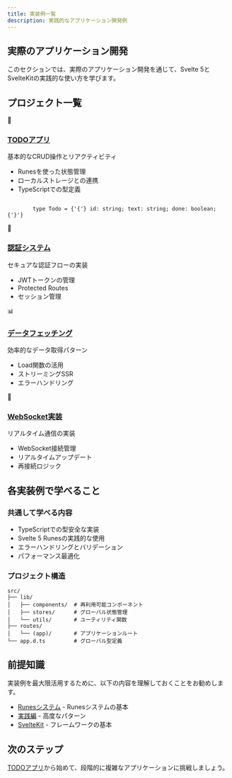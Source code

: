 ```yaml
---
title: 実装例一覧
description: 実践的なアプリケーション開発例
---
```


<script>
  import { base } from '$app/paths';
</script>

## 実際のアプリケーション開発

このセクションでは、実際のアプリケーション開発を通じて、Svelte 5とSvelteKitの実践的な使い方を学びます。

## プロジェクト一覧

<div class="grid grid-cols-1 md:grid-cols-2 gap-4 my-8">
  <div class="p-4 border border-gray-2 dark:border-gray-7 rounded-lg shadow-md hover:shadow-lg hover:border-pink-400 dark:hover:border-pink-400 transition-all group">
    <div class="text-3xl mb-2">📝</div>
    <h3 class="font-bold text-lg mb-2">
      <a href="{base}/examples/todo-app/" class="text-pink-600 dark:text-pink-400 hover:text-pink-700 dark:hover:text-pink-300 underline decoration-pink-300 dark:decoration-pink-600 decoration-2 underline-offset-2 transition-colors">
        TODOアプリ
      </a>
    </h3>
    <p class="text-sm mb-3">基本的なCRUD操作とリアクティビティ</p>
    <ul class="text-sm text-gray-6 dark:text-gray-4 space-y-1">
      <li>Runesを使った状態管理</li>
      <li>ローカルストレージとの連携</li>
      <li>TypeScriptでの型定義</li>
    </ul>
    <div class="mt-3 p-2 bg-gray-1 dark:bg-gray-8 rounded">
      <code class="text-xs">
        type Todo = {'{'} id: string; text: string; done: boolean; {'}'}
      </code>
    </div>
  </div>
  
  <div class="p-4 border border-gray-2 dark:border-gray-7 rounded-lg shadow-md hover:shadow-lg hover:border-pink-400 dark:hover:border-pink-400 transition-all group">
    <div class="text-3xl mb-2">🔐</div>
    <h3 class="font-bold text-lg mb-2">
      <a href="{base}/examples/auth-system/" class="text-pink-600 dark:text-pink-400 hover:text-pink-700 dark:hover:text-pink-300 underline decoration-pink-300 dark:decoration-pink-600 decoration-2 underline-offset-2 transition-colors">
        認証システム
      </a>
    </h3>
    <p class="text-sm mb-3">セキュアな認証フローの実装</p>
    <ul class="text-sm text-gray-6 dark:text-gray-4 space-y-1">
      <li>JWTトークンの管理</li>
      <li>Protected Routes</li>
      <li>セッション管理</li>
    </ul>
  </div>
  
  <div class="p-4 border border-gray-2 dark:border-gray-7 rounded-lg shadow-md hover:shadow-lg hover:border-pink-400 dark:hover:border-pink-400 transition-all group">
    <div class="text-3xl mb-2">📊</div>
    <h3 class="font-bold text-lg mb-2">
      <a href="{base}/examples/data-fetching/" class="text-pink-600 dark:text-pink-400 hover:text-pink-700 dark:hover:text-pink-300 underline decoration-pink-300 dark:decoration-pink-600 decoration-2 underline-offset-2 transition-colors">
        データフェッチング
      </a>
    </h3>
    <p class="text-sm mb-3">効率的なデータ取得パターン</p>
    <ul class="text-sm text-gray-6 dark:text-gray-4 space-y-1">
      <li>Load関数の活用</li>
      <li>ストリーミングSSR</li>
      <li>エラーハンドリング</li>
    </ul>
  </div>
  
  <div class="p-4 border border-gray-2 dark:border-gray-7 rounded-lg shadow-md hover:shadow-lg hover:border-pink-400 dark:hover:border-pink-400 transition-all group">
    <div class="text-3xl mb-2">🔌</div>
    <h3 class="font-bold text-lg mb-2">
      <a href="{base}/examples/websocket/" class="text-pink-600 dark:text-pink-400 hover:text-pink-700 dark:hover:text-pink-300 underline decoration-pink-300 dark:decoration-pink-600 decoration-2 underline-offset-2 transition-colors">
        WebSocket実装
      </a>
    </h3>
    <p class="text-sm mb-3">リアルタイム通信の実装</p>
    <ul class="text-sm text-gray-6 dark:text-gray-4 space-y-1">
      <li>WebSocket接続管理</li>
      <li>リアルタイムアップデート</li>
      <li>再接続ロジック</li>
    </ul>
  </div>
</div>

## 各実装例で学べること

### 共通して学べる内容

- TypeScriptでの型安全な実装
- Svelte 5 Runesの実践的な使用
- エラーハンドリングとバリデーション
- パフォーマンス最適化

### プロジェクト構造

```
src/
├── lib/
│   ├── components/  # 再利用可能コンポーネント
│   ├── stores/      # グローバル状態管理
│   └── utils/       # ユーティリティ関数
├── routes/
│   └── (app)/       # アプリケーションルート
└── app.d.ts         # グローバル型定義
```

## 前提知識

実装例を最大限活用するために、以下の内容を理解しておくことをお勧めします。

- <a href="{base}/runes/" class="text-pink-600 dark:text-pink-400 hover:text-pink-700 dark:hover:text-pink-300 underline decoration-pink-300 dark:decoration-pink-600 decoration-2 underline-offset-2 transition-colors">Runesシステム</a> - Runesシステムの基本
- <a href="{base}/advanced/" class="text-pink-600 dark:text-pink-400 hover:text-pink-700 dark:hover:text-pink-300 underline decoration-pink-300 dark:decoration-pink-600 decoration-2 underline-offset-2 transition-colors">実践編</a> - 高度なパターン
- <a href="{base}/sveltekit/" class="text-pink-600 dark:text-pink-400 hover:text-pink-700 dark:hover:text-pink-300 underline decoration-pink-300 dark:decoration-pink-600 decoration-2 underline-offset-2 transition-colors">SvelteKit</a> - フレームワークの基本

## 次のステップ

<a href="{base}/examples/todo-app/" class="text-pink-600 dark:text-pink-400 hover:text-pink-700 dark:hover:text-pink-300 underline decoration-pink-300 dark:decoration-pink-600 decoration-2 underline-offset-2 transition-colors">TODOアプリ</a>から始めて、段階的に複雑なアプリケーションに挑戦しましょう。